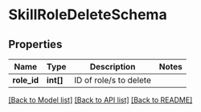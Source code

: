 # SkillRoleDeleteSchema

## Properties
Name | Type | Description | Notes
------------ | ------------- | ------------- | -------------
**role_id** | **int[]** | ID of role/s to delete | 

[[Back to Model list]](../README.md#documentation-for-models) [[Back to API list]](../README.md#documentation-for-api-endpoints) [[Back to README]](../README.md)


